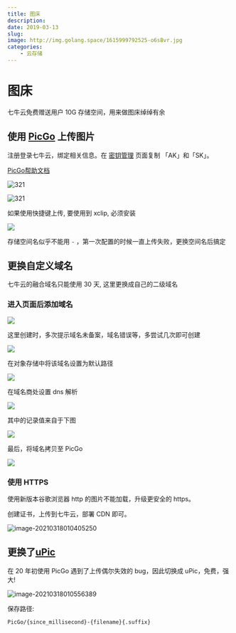 ```yaml
---
title: 图床
description: 
date: 2019-03-13
slug: 
image: http://img.golang.space/1615999792525-o6sBvr.jpg
categories:
    - 云存储
---
```


# 图床

七牛云免费赠送用户 10G 存储空间，用来做图床绰绰有余



## 使用 [PicGo](https://github.com/Molunerfinn/PicGo) 上传图片

注册登录七牛云，绑定相关信息。在 [密钥管理](https://portal.qiniu.com/user/key) 页面复制 「AK」和「SK」。 

[PicGo帮助文档](<https://picgo.github.io/PicGo-Doc/zh/guide/>)

![321](http://img.golang.space//PicGo/20191031201330.png)

![321](http://img.golang.space//PicGo/20191031201437.png)

如果使用快捷键上传, 要使用到  xclip, 必须安装

![](http://img.golang.space/PicGo/20191031202350.png)

存储空间名似乎不能用 `-` ，第一次配置的时候一直上传失败，更换空间名后搞定



## 更换自定义域名

七牛云的融合域名只能使用 30 天, 这里更换成自己的二级域名

### 进入页面后添加域名

![](http://img.golang.space/PicGo/20191124021917.png)

这里创建时，多次提示域名未备案，域名错误等，多尝试几次即可创建

![](http://img.golang.space/PicGo/20191124022044.png)

在对象存储中将该域名设置为默认路径

![](http://img.golang.space/PicGo/20191124022245.png)

在域名商处设置 dns 解析

![](http://img.golang.space/PicGo/20191124022414.png)

其中的记录值来自于下图

![](http://img.golang.space/PicGo/20191124022556.png)

最后，将域名拷贝至 PicGo

![](http://img.golang.space/PicGo/20191124022643.png)

### 使用 HTTPS

使用新版本谷歌浏览器 http 的图片不能加载，升级更安全的 https。

创建证书，上传到七牛云，部署 CDN 即可。

![image-20210318010405250](http://img.golang.space/1616000645492-image-20210318010405250.png)



## 更换了[uPic](https://github.com/gee1k/uPic/releases)

在 20 年初使用 PicGo 遇到了上传偶尔失效的 bug，因此切换成 uPic，免费，强大!

![image-20210318010556389](http://img.golang.space/1616000756558-image-20210318010556389.png)

保存路径: 

```bash
PicGo/{since_millisecond}-{filename}{.suffix}
```



